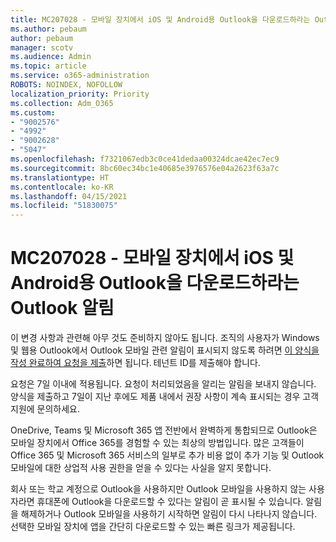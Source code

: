 ```yaml
---
title: MC207028 - 모바일 장치에서 iOS 및 Android용 Outlook을 다운로드하라는 Outlook 알림
ms.author: pebaum
author: pebaum
manager: scotv
ms.audience: Admin
ms.topic: article
ms.service: o365-administration
ROBOTS: NOINDEX, NOFOLLOW
localization_priority: Priority
ms.collection: Adm_O365
ms.custom:
- "9002576"
- "4992"
- "9002628"
- "5047"
ms.openlocfilehash: f7321067edb3c0ce41dedaa00324dcae42ec7ec9
ms.sourcegitcommit: 8bc60ec34bc1e40685e3976576e04a2623f63a7c
ms.translationtype: HT
ms.contentlocale: ko-KR
ms.lasthandoff: 04/15/2021
ms.locfileid: "51830075"
---
```

# <a name="mc207028---notifications-in-outlook-to-obtain-outlook-for-ios-and-android-on-mobile-devices"></a>MC207028 - 모바일 장치에서 iOS 및 Android용 Outlook을 다운로드하라는 Outlook 알림

이 변경 사항과 관련해 아무 것도 준비하지 않아도 됩니다. 조직의 사용자가 Windows 및 웹용 Outlook에서 Outlook 모바일 관련 알림이 표시되지 않도록 하려면 [이 양식을 작성 완료하여 요청을 제출](https://aka.ms/MC207028)하면 됩니다. 테넌트 ID를 제출해야 합니다. 

요청은 7일 이내에 적용됩니다. 요청이 처리되었음을 알리는 알림을 보내지 않습니다. 양식을 제출하고 7일이 지난 후에도 제품 내에서 권장 사항이 계속 표시되는 경우 고객 지원에 문의하세요.

OneDrive, Teams 및 Microsoft 365 앱 전반에서 완벽하게 통합되므로 Outlook은 모바일 장치에서 Office 365를 경험할 수 있는 최상의 방법입니다. 많은 고객들이 Office 365 및 Microsoft 365 서비스의 일부로 추가 비용 없이 추가 기능 및 Outlook 모바일에 대한 상업적 사용 권한을 얻을 수 있다는 사실을 알지 못합니다.

회사 또는 학교 계정으로 Outlook을 사용하지만 Outlook 모바일을 사용하지 않는 사용자라면 휴대폰에 Outlook을 다운로드할 수 있다는 알림이 곧 표시될 수 있습니다. 알림을 해제하거나 Outlook 모바일을 사용하기 시작하면 알림이 다시 나타나지 않습니다. 선택한 모바일 장치에 앱을 간단히 다운로드할 수 있는 빠른 링크가 제공됩니다.

